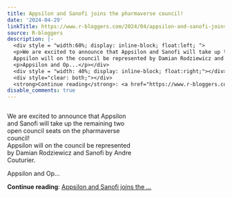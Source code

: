 ```yaml
---
title: Appsilon and Sanofi joins the pharmaverse council!
date: '2024-04-29'
linkTitle: https://www.r-bloggers.com/2024/04/appsilon-and-sanofi-joins-the-pharmaverse-council/
source: R-bloggers
description: |-
  <div style = "width:60%; display: inline-block; float:left; ">
  <p>We are excited to announce that Appsilon and Sanofi will take up the remaining two open council seats on the pharmaverse council!<br />
  Appsilon will on the council be represented by Damian Rodziewicz and Sanofi by Andre Couturier.</p>
  <p>Appsilon and Op...</p></div>
  <div style = "width: 40%; display: inline-block; float:right;"></div>
  <div style="clear: both;"></div>
  <strong>Continue reading</strong>: <a href="https://www.r-bloggers.com/2024/04/appsilon-and-sanofi-joins-the-pharmaverse-council/">Appsilon and Sanofi joins the ...
disable_comments: true
---
```

<div style = "width:60%; display: inline-block; float:left; ">
<p>We are excited to announce that Appsilon and Sanofi will take up the remaining two open council seats on the pharmaverse council!<br />
Appsilon will on the council be represented by Damian Rodziewicz and Sanofi by Andre Couturier.</p>
<p>Appsilon and Op...</p></div>
<div style = "width: 40%; display: inline-block; float:right;"></div>
<div style="clear: both;"></div>
<strong>Continue reading</strong>: <a href="https://www.r-bloggers.com/2024/04/appsilon-and-sanofi-joins-the-pharmaverse-council/">Appsilon and Sanofi joins the ...